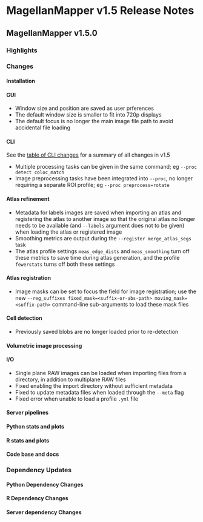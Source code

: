 # MagellanMapper v1.5 Release Notes

## MagellanMapper v1.5.0

### Highlights

### Changes

#### Installation

#### GUI

- Window size and position are saved as user prferences
- The default window size is smaller to fit into 720p displays
- The default focus is no longer the main image file path to avoid accidental file loading

#### CLI

See the [table of CLI changes](../cli.md#changes-in-magellanmapper-v15) for a summary of all changes in v1.5

- Multiple processing tasks can be given in the same command; eg `--proc detect coloc_match`
- Image preprocessing tasks have been integrated into `--proc`, no longer requiring a separate ROI profile; eg `--proc preprocess=rotate`

#### Atlas refinement

- Metadata for labels images are saved when importing an atlas and registering the atlas to another image so that the original atlas no longer needs to be available (and `--labels` argument does not to be given) when loading the atlas or registered image
- Smoothing metrics are output during the `--register merge_atlas_segs` task
- The atlas profile settings `meas_edge_dists` and `meas_smoothing` turn off these metrics to save time during atlas generation, and the profile `fewerstats` turns off both these settings

#### Atlas registration

- Image masks can be set to focus the field for image registration; use the new `--reg_suffixes fixed_mask=<suffix-or-abs-path> moving_mask=<suffix-path>` command-line sub-arguments to load these mask files

#### Cell detection

- Previously saved blobs are no longer loaded prior to re-detection

#### Volumetric image processing

#### I/O

- Single plane RAW images can be loaded when importing files from a directory, in addition to multiplane RAW files
- Fixed enabling the import directory without sufficient metadata
- Fixed to update metadata files when loaded through the `--meta` flag
- Fixed error when unable to load a profile `.yml` file

#### Server pipelines

#### Python stats and plots

#### R stats and plots

#### Code base and docs

### Dependency Updates

#### Python Dependency Changes

#### R Dependency Changes

#### Server dependency Changes
